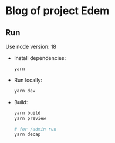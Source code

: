 # Blog of project Edem

## Run

Use node version: 18

- Install dependencies:

  ```bash
  yarn
  ```

- Run locally:

  ```bash
  yarn dev
  ```

- Build:

  ```bash
  yarn build
  yarn preview

  # for /admin run
  yarn decap
  ```

